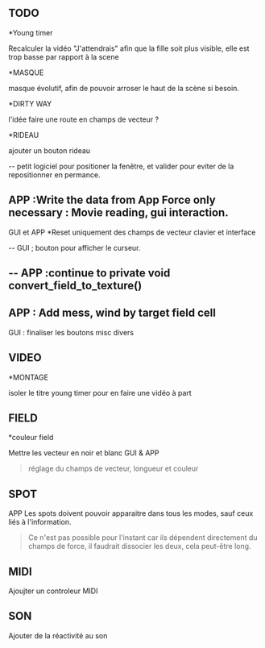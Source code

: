 TODO
--
*Young timer

Recalculer la vidéo "J'attendrais" afin que la fille soit plus visible, elle est trop basse par rapport à la scene

*MASQUE

masque évolutif, afin de pouvoir arroser le haut de la scène si besoin.

*DIRTY WAY

l'idée faire une route en champs de vecteur ?

*RIDEAU

ajouter un bouton rideau


--
petit logiciel pour positioner la fenêtre, et valider pour eviter de la repositionner en permance.

APP :Write the data from App Force only necessary : Movie reading, gui interaction.
--
GUI et APP
*Reset uniquement des champs de vecteur clavier et interface


--
GUI ; bouton pour afficher le curseur.

--
APP :continue to private void convert_field_to_texture()
--
APP : Add mess, wind by target field cell
--
GUI : finaliser les boutons misc divers



VIDEO
--

*MONTAGE

isoler le titre young timer pour en faire une vidéo à part



FIELD
-- 
*couleur field

Mettre les vecteur en noir et blanc
GUI & APP
> réglage du champs de vecteur, longueur et couleur



SPOT
--
APP Les spots doivent pouvoir apparaitre dans tous les modes, sauf ceux liés à l'information.
> Ce n'est pas possible pour l'instant car ils dépendent directement du champs de force, il faudrait dissocier les deux, cela peut-être long.


MIDI
--
Ajoujter un controleur MIDI


SON
--
Ajouter de la réactivité au son

